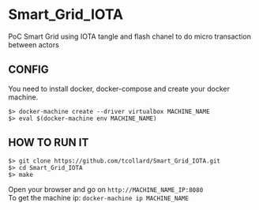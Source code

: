 # Smart_Grid_IOTA
PoC Smart Grid using IOTA tangle and flash chanel to do micro transaction between actors

## CONFIG
You need to install docker, docker-compose and create your docker machine.
```
$> docker-machine create --driver virtualbox MACHINE_NAME
$> eval $(docker-machine env MACHINE_NAME)
```

## HOW TO RUN IT
```
$> git clone https://github.com/tcollard/Smart_Grid_IOTA.git
$> cd Smart_Grid_IOTA
$> make
```
Open your browser and go on `http://MACHINE_NAME_IP:8080`\
To get the machine ip: `docker-machine ip MACHINE_NAME`
